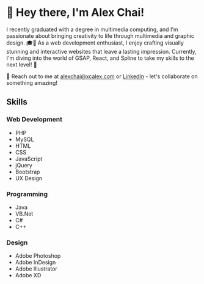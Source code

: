 # 👋 Hey there, I'm Alex Chai!

I recently graduated with a degree in multimedia computing, and I'm passionate about bringing creativity to life through multimedia and graphic design. 🎓💫 As a web development enthusiast, I enjoy crafting visually stunning and interactive websites that leave a lasting impression. Currently, I'm diving into the world of GSAP, React, and Spline to take my skills to the next level! 🚀

📧 Reach out to me at [alexchai@xcalex.com](mailto:alexchai@xcalex.com) or [LinkedIn](https://www.linkedin.com/in/alexchai1997/) - let's collaborate on something amazing! 

## Skills

### Web Development
- PHP
- MySQL
- HTML
- CSS
- JavaScript
- jQuery
- Bootstrap
- UX Design

### Programming
- Java
- VB.Net
- C#
- C++

### Design
- Adobe Photoshop
- Adobe InDesign
- Adobe Illustrator
- Adobe XD

<!---
alexchai97/alexchai97 is a ✨ special ✨ repository because its `README.md` (this file) appears on your GitHub profile.
You can click the Preview link to take a look at your changes.
--->
